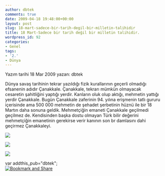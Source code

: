 ```yaml
---
author: dbtek
comments: true
date: 2009-04-18 19:48:00+00:00
layout: post
slug: 18-mart-sadece-bir-tarih-degil-bir-milletin-talihidir
title: 18 Mart-Sadece bir tarih değil bir milletin talihidir.
wordpress_id: 92
categories:
- Genel
tags:
- '2.'
- Dünya
---
```


Yazım tarihi 18 Mar 2009 yazan: dbtek     

            

Dünya savaş tarihinin tekrar yazıldığı fizik kurallarının geçerli olmadığı efsanenin adıdır Çanakkale. Çanakkale, tekrarı mümkün olmayacak cesaretin şahitliğini yaptığı yerdir. Kanların oluk olup aktığı, mehmetin yattığı yerdir Çanakkale. Bugün Çanakkale zaferinin 94. yılına erişmenin tatlı gururu içerisinde ama 500 000 mehmetin de şehadet şerbetinin hüznü ile bir 18 Martın daha sonuna geldik. Mehmetçiğin emaneti Çanakkale geçilmedi geçilmez de. Kendisinden başka dostu olmayan Türk bilir değerini mehmetçiğin emanetinin gerekirse verir kanının son br damlasını dahi geçirmez Çanakkaleyi.

![](http://img146.imageshack.us/img146/2149/askerler116fz.jpg)

![](http://img101.imageshack.us/img101/8506/yolculuk0nu.jpg)

![](http://img101.imageshack.us/img101/2903/galatakoprusu3pg.jpg)

  
  
var addthis_pub="dbtek";  
[![Bookmark and Share](http://s7.addthis.com/static/btn/lg-share-en.gif)](http://www.addthis.com/bookmark.php?v=20)  

